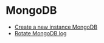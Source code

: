 # MongoDB

- [Create a new instance MongoDB](https://github.com/toeiigit/MongoDB/blob/57adcb926e254c335ccc37772efd24f1b1b0c0f3/Create_MongoDB/README.md)
- [Rotate MongoDB log](https://github.com/toeiigit/MongoDB/blob/ec79593510470b1f19fda79b96c20a0dd8779b84/rotate_log.sh)

